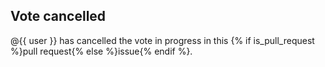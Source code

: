 ## Vote cancelled

@{{ user }} has cancelled the vote in progress in this {% if is_pull_request %}pull request{% else %}issue{% endif %}.
